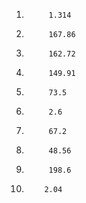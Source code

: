 1)			1.314
2)			167.86
3)			162.72
4)			149.91
5)			73.5
6)			2.6
7)			67.2
8)			48.56
9)			198.6
10)			2.04